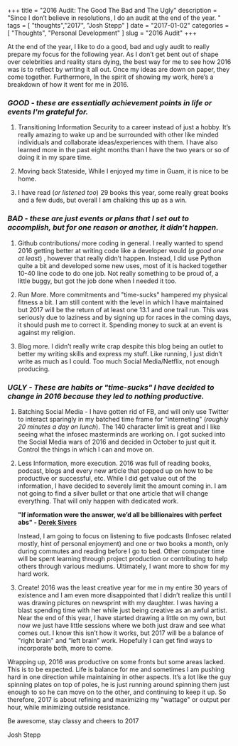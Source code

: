 +++
title = "2016 Audit: The Good The Bad and The Ugly"
description = "Since I don’t believe in resolutions, I do an audit at the end of the year. "
tags = [ "thoughts","2017", "Josh Stepp" ]
date = "2017-01-02"
categories = [
  "Thoughts",
  "Personal Development"
]
slug = "2016 Audit"
+++


At the end of the year, I like to do a good, bad and ugly audit to really prepare my focus for the following year. As I don’t get bent out of shape over celebrities and reality stars dying, the best way for me to see how 2016 was is to reflect by writing it all out. Once my ideas are down on paper, they come together.  Furthermore, In the spirit of showing my work, here’s a breakdown of how it went for me in 2016.

### *GOOD - these are essentially achievement points in life or events I'm grateful for.*

1. Transitioning  Information Security to a career instead of just a hobby. It’s really amazing to wake up and be surrounded with other like minded individuals and collaborate ideas/experiences with them. I have also learned more in the past eight months than I have the two years or so of doing it in my spare time.

2. Moving back Stateside, While I enjoyed my time in Guam, it is nice to be home.

3. I have read (*or listened too*) 29 books this year, some really great books and a few duds, but overall I am chalking this up as a win.

### *BAD - these are just events or plans that I set out to accomplish, but for one reason or another, it didn’t happen.*

1. Github contributions/ more coding in general. I really wanted to spend 2016 getting better at writing code like a developer would (*a good one at least*) , however that really didn’t happen. Instead, I did use Python quite a bit and developed some new uses, most of it is hacked together 10-40 line code to do one job. Not really something to be proud of, a little buggy, but got the job done when I needed it too.

2. Run More. More commitments and "time-sucks" hampered my physical fitness a bit. I am still content with the level in which I have maintained but 2017 will be the return of at least one 13.1 and one trail run. This was seriously due to laziness and by signing up for races in the coming days, it should push me to correct it. Spending money to suck at an event is against my religion.

3. Blog more. I didn’t really write crap despite this blog being an outlet to better my writing skills and express my stuff. Like running, I just didn’t write as much as I could. Too much Social Media/Netflix, not enough producing.

### *UGLY - These are habits or "time-sucks" I have decided to change in 2016 because they led to nothing productive.*

1. Batching Social Media - I have gotten rid of FB, and will only use Twitter to interact sparingly in my batched time frame for "interneting" (*roughly 20 minutes a day on lunch*). The 140 character limit is great and I like seeing what the infosec masterminds are working on.  I got sucked into the Social Media wars of 2016 and decided in October to just quit it. Control the things in which I can and move on.

2. Less Information, more execution. 2016 was full of reading books, podcast, blogs and every new article that popped up on how to be productive or successful, etc. While I did get value out of the information, I have decided to severely limit the amount coming in. I am not going to find a silver bullet or that one article that will change everything. That will only happen with dedicated work.

	**"If information were the answer, we’d all be billionaires with perfect abs" - <a href="http://sivers.org/">Derek Sivers</a>**

	Instead, I am going to focus on listening to five podcasts (Infosec related mostly, hint of personal enjoyment) and one or two books a month, only during commutes and reading before I go to bed.  Other computer time will be spent learning through project production or contributing to help others through various mediums. Ultimately, I want more to show for my hard work.

3. Create! 2016 was the least creative year for me in my entire 30 years of existence and I am even more disappointed that I didn’t realize this until I was drawing pictures on newsprint with my daughter. I was having a blast spending time with her while just being creative as an awful artist. Near the end of this year, I have started drawing a little on my own, but now we just have little sessions where we both just draw and see what comes out. I know this isn’t how it works, but 2017 will be a balance of "right brain" and “left brain” work. Hopefully I can get find ways to incorporate both, more to come.

Wrapping up, 2016 was productive on some fronts but some areas lacked. This is to be expected. Life is balance for me and sometimes I am pushing hard in one direction while maintaining in other aspects. It’s a lot like the guy spinning plates on top of poles, he is just running around spinning them just enough to so he can move on to the other, and continuing to keep it up. So therefore, 2017 is about refining and maximizing my "wattage" or output per hour, while minimizing outside resistance.

Be awesome, stay classy and cheers to 2017

Josh Stepp
